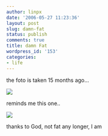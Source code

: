 ```yaml
---
author: linpx
date: '2006-05-27 11:23:36'
layout: post
slug: damn-fat
status: publish
comments: true
title: damn Fat
wordpress_id: '153'
categories:
- life
---
```


the foto is taken 15 months ago...

  

![](http://static.flickr.com/50/154095894_f6f4517723.jpg?v=0)

  
  
reminds me this one..

  

![](http://static.flickr.com/48/154095895_111627bee7.jpg?v=0)

  
thanks to God, not fat any longer, I am

  

  

